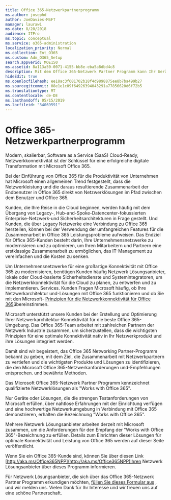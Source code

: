 ```yaml
---
title: Office 365-Netzwerkpartnerprogramm
ms.author: josephd
author: JoeDavies-MSFT
manager: laurawi
ms.date: 8/20/2018
audience: ITPro
ms.topic: conceptual
ms.service: o365-administration
localization_priority: Normal
ms.collection: Ent_O365
ms.custom: Adm_O365_Setup
search.appverid: MOE150
ms.assetid: 8a113a50-0071-4155-bb8e-eba5a8dbd4c8
description: Mit dem Office 365-Netzwerk Partner Programm kann Ihr Gerät als mit Office 365 zertifiziert werden.
hideEdit: true
ms.openlocfilehash: ee18ac3f681702b18f4d9898875ee8b7ba499b27
ms.sourcegitcommit: 08e1e1c09f64926394043291a77856620d6f72b5
ms.translationtype: MT
ms.contentlocale: de-DE
ms.lasthandoff: 05/15/2019
ms.locfileid: "34069591"
---
```

# <a name="office-365-networking-partner-program"></a>Office 365-Netzwerkpartnerprogramm

Modern, skalierbar, Software as a Service (SaaS) Cloud-Ready, Netzwerkkonnektivität ist der Schlüssel für eine erfolgreiche digitale Transformation mit Microsoft Office 365.  

Bei der Einführung von Office 365 für die Produktivität von Unternehmen hat Microsoft einen allgemeinen Trend festgestellt, dass die Netzwerkleistung und die daraus resultierende Zusammenarbeit der Endbenutzer in Office 365 direkt von Netzwerklösungen im Pfad zwischen dem Benutzer und Office 365.  

Kunden, die Ihre Reise in die Cloud beginnen, werden häufig mit dem Übergang von Legacy-, Hub-and-Spoke-Datencenter-fokussierten Enterprise-Netzwerk-und Sicherheitsarchitekturen in Frage gestellt. Und Kunden, die über Legacy Netzwerke eine Verbindung zu Office 365 herstellen, können bei der Verwendung der umfangreichen Features für die Zusammenarbeit in Office 365 Leistungsprobleme aufweisen. Das Endziel für Office 365-Kunden besteht darin, Ihre Unternehmensnetzwerke zu modernisieren und zu optimieren, um Ihren Mitarbeitern und Partnern eine erstklassige Zusammenarbeit zu ermöglichen, das IT-Management zu vereinfachen und die Kosten zu senken. 

Um Unternehmensnetzwerke für eine großartige Konnektivität mit Office 365 zu modernisieren, benötigen Kunden häufig Netzwerk Lösungsanbieter, lokale oder Cloud-basierte Sicherheitsdienste und Systemintegratoren, um die Netzwerkkonnektivität für die Cloud zu planen, zu entwerfen und zu implementieren. Services. Kunden Fragen Microsoft häufig, ob Ihre Netzwerkarchitektur und-Lösungen mit Office 365 funktionieren und ob Sie mit den Microsoft- [Prinzipien für die Netzwerkkonnektivität für Office 365](http://aka.ms/PNC)übereinstimmen.  

Microsoft unterstützt unsere Kunden bei der Erstellung und Optimierung Ihrer Netzwerkarchitektur-Konnektivität für die beste Office 365-Umgebung. Das Office 365-Team arbeitet mit zahlreichen Partnern der Netzwerk Industrie zusammen, um sicherzustellen, dass die wichtigsten Prinzipien für eine optimale Konnektivität nativ in Ihr Netzwerkprodukt und ihre Lösungen integriert werden. 

Damit sind wir begeistert, das Office 365 Networking Partner-Programm bekannt zu geben, mit dem Ziel, die Zusammenarbeit mit Netzwerkpartnern zu vertiefen und die wichtigsten Produkte und Lösungen zu identifizieren, die den Microsoft Office 365-Netzwerkanforderungen und-Empfehlungen entsprechen. und bewährte Methoden. 

Das Microsoft Office 365-Netzwerk Partner Programm kennzeichnet qualifizierte Netzwerklösungen als "Works with Office 365".  

Nur Geräte oder Lösungen, die die strengen Testanforderungen von Microsoft erfüllen, über nahtlose Erfahrungen mit der Einrichtung verfügen und eine hochwertige Netzwerkumgebung in Verbindung mit Office 365 demonstrieren, erhalten die Bezeichnung "Works with Office 365".  

Mehrere Netzwerk Lösungsanbieter arbeiten derzeit mit Microsoft zusammen, um die Anforderungen für den Empfang der "Works with Office 365"-Bezeichnung zu erfüllen. Details zum Einrichten dieser Lösungen für optimale Konnektivität und Leistung von Office 365 werden auf dieser Seite veröffentlicht.  

Wenn Sie ein Office 365-Kunde sind, können Sie über diesen Link [http://aka.ms/Office365NPP](http://aka.ms/Office365NPP)Ihren Netzwerk Lösungsanbieter über dieses Programm informieren.

Für Netzwerk Lösungsanbieter, die sich über das Office 365-Netzwerk Partner Programm erkundigen möchten, [füllen Sie dieses Formular aus](https://forms.office.com/Pages/ResponsePage.aspx?id=v4j5cvGGr0GRqy180BHbRyOZxByRF1dLgv7k6ye5z8pUMTNCVTYyVk9GNEYzWjFOVkI1SzdJNUkyWi4u) , und wir melden uns. Vielen Dank für Ihr Interesse und wir freuen uns auf eine schöne Partnerschaft. 

